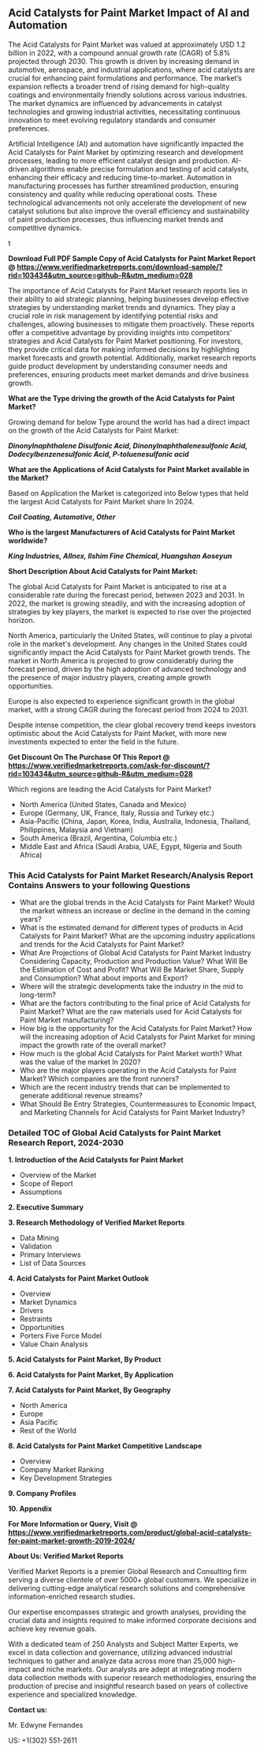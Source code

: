 <h2>Acid Catalysts for Paint Market Impact of AI and Automation</h2><p>The Acid Catalysts for Paint Market was valued at approximately USD 1.2 billion in 2022, with a compound annual growth rate (CAGR) of 5.8% projected through 2030. This growth is driven by increasing demand in automotive, aerospace, and industrial applications, where acid catalysts are crucial for enhancing paint formulations and performance. The market’s expansion reflects a broader trend of rising demand for high-quality coatings and environmentally friendly solutions across various industries. The market dynamics are influenced by advancements in catalyst technologies and growing industrial activities, necessitating continuous innovation to meet evolving regulatory standards and consumer preferences.</p><p>Artificial Intelligence (AI) and automation have significantly impacted the Acid Catalysts for Paint Market by optimizing research and development processes, leading to more efficient catalyst design and production. AI-driven algorithms enable precise formulation and testing of acid catalysts, enhancing their efficacy and reducing time-to-market. Automation in manufacturing processes has further streamlined production, ensuring consistency and quality while reducing operational costs. These technological advancements not only accelerate the development of new catalyst solutions but also improve the overall efficiency and sustainability of paint production processes, thus influencing market trends and competitive dynamics.</p>t</p><p id="" class=""><strong>Download Full PDF Sample Copy of Acid Catalysts for Paint Market Report @ <a href="https://www.verifiedmarketreports.com/download-sample/?rid=103434&utm_source=github-R&utm_medium=028" target="_blank">https://www.verifiedmarketreports.com/download-sample/?rid=103434&utm_source=github-R&utm_medium=028</a></strong></p><p>The importance of&nbsp;Acid Catalysts for Paint Market research reports lies in their ability to aid strategic planning, helping businesses develop effective strategies by understanding market trends and dynamics. They play a crucial role in risk management by identifying potential risks and challenges, allowing businesses to mitigate them proactively. These reports offer a competitive advantage by providing insights into competitors' strategies and Acid Catalysts for Paint Market positioning. For investors, they provide critical data for making informed decisions by highlighting market forecasts and growth potential. Additionally, market research reports guide product development by understanding consumer needs and preferences, ensuring products meet market demands and drive business growth.</p><p><strong>What are the&nbsp;Type driving the growth of the Acid Catalysts for Paint Market?</strong></p><p id="" class="">Growing demand for below Type around the world has had a direct impact on the growth of the Acid Catalysts for Paint Market:</p><em><strong>Dinonylnaphthalene Disulfonic Acid, Dinonylnaphthalenesulfonic Acid, Dodecylbenzenesulfonic Acid, P-toluenesulfonic acid</strong></em></p><strong>What are the&nbsp;Applications&nbsp;of Acid Catalysts for Paint Market available in the Market?</strong></p><p id="" class="">Based on Application the Market is categorized into Below types that held the largest Acid Catalysts for Paint Market share In 2024.</p><em><strong>Coil Coating, Automotive, Other</strong></em></p><strong>Who is the largest Manufacturers of Acid Catalysts for Paint Market worldwide?</strong></p><p><em><strong>King Industries, Allnex, Ilshim Fine Chemical, Huangshan Aoseyun</strong></em></p><p id="" class=""><strong>Short Description About Acid Catalysts for Paint Market:</strong></p><p>The global Acid Catalysts for Paint Market is anticipated to rise at a considerable rate during the forecast period, between 2023 and 2031. In 2022, the market is growing steadily, and with the increasing adoption of strategies by key players, the market is expected to rise over the projected horizon.</p><p>North America, particularly the United States, will continue to play a pivotal role in the market's development. Any changes in the United States could significantly impact the Acid Catalysts for Paint Market growth trends. The market in North America is projected to grow considerably during the forecast period, driven by the high adoption of advanced technology and the presence of major industry players, creating ample growth opportunities.</p><p>Europe is also expected to experience significant growth in the global market, with a strong CAGR during the forecast period from 2024 to 2031.</p><p>Despite intense competition, the clear global recovery trend keeps investors optimistic about the Acid Catalysts for Paint Market, with more new investments expected to enter the field in the future.</p><p id="" class=""><strong>Get Discount On The Purchase Of This Report @ <a href="https://www.verifiedmarketreports.com/ask-for-discount/?rid=103434&utm_source=github-R&utm_medium=028" target="_blank">https://www.verifiedmarketreports.com/ask-for-discount/?rid=103434&utm_source=github-R&utm_medium=028</a></strong></p>Which regions are leading the Acid Catalysts for Paint Market?</p><ul><li>North America (United States, Canada and Mexico)</li><li>Europe (Germany, UK, France, Italy, Russia and Turkey etc.)</li><li>Asia-Pacific (China, Japan, Korea, India, Australia, Indonesia, Thailand, Philippines, Malaysia and Vietnam)</li><li>South America (Brazil, Argentina, Columbia etc.)</li><li>Middle East and Africa (Saudi Arabia, UAE, Egypt, Nigeria and South Africa)</li></ul><h3 id="" class="">This Acid Catalysts for Paint Market Research/Analysis Report Contains Answers to your following Questions</h3><ul><li>What are the global trends in the Acid Catalysts for Paint Market? Would the market witness an increase or decline in the demand in the coming years?</li><li>What is the estimated demand for different types of products in Acid Catalysts for Paint Market? What are the upcoming industry applications and trends for the Acid Catalysts for Paint Market?</li><li>What Are Projections of Global Acid Catalysts for Paint Market Industry Considering Capacity, Production and Production Value? What Will Be the Estimation of Cost and Profit? What Will Be Market Share, Supply and Consumption? What about imports and Export?</li><li>Where will the strategic developments take the industry in the mid to long-term?</li><li>What are the factors contributing to the final price of Acid Catalysts for Paint Market? What are the raw materials used for Acid Catalysts for Paint Market manufacturing?</li><li>How big is the opportunity for the Acid Catalysts for Paint Market? How will the increasing adoption of Acid Catalysts for Paint Market for mining impact the growth rate of the overall market?</li><li>How much is the global Acid Catalysts for Paint Market worth? What was the value of the market In 2020?</li><li>Who are the major players operating in the Acid Catalysts for Paint Market? Which companies are the front runners?</li><li>Which are the recent industry trends that can be implemented to generate additional revenue streams?</li><li>What Should Be Entry Strategies, Countermeasures to Economic Impact, and Marketing Channels for Acid Catalysts for Paint Market Industry?</li></ul><h3 id="" class="">Detailed TOC of Global Acid Catalysts for Paint Market Research Report, 2024-2030</h3><p id="" class=""><strong>1. Introduction of the Acid Catalysts for Paint Market</strong></p><ul><li>Overview of the Market</li><li>Scope of Report</li><li>Assumptions</li></ul><p id="" class=""><strong>2. Executive Summary</strong></p><p id="" class=""><strong>3. Research Methodology of Verified Market Reports</strong></p><ul><li>Data Mining</li><li>Validation</li><li>Primary Interviews</li><li>List of Data Sources</li></ul><p id="" class=""><strong>4. Acid Catalysts for Paint Market Outlook</strong></p><ul><li>Overview</li><li>Market Dynamics</li><li>Drivers</li><li>Restraints</li><li>Opportunities</li><li>Porters Five Force Model</li><li>Value Chain Analysis</li></ul><p id="" class=""><strong>5. Acid Catalysts for Paint Market, By Product</strong></p><p id="" class=""><strong>6. Acid Catalysts for Paint Market, By Application</strong></p><p id="" class=""><strong>7. Acid Catalysts for Paint Market, By Geography</strong></p><ul><li>North America</li><li>Europe</li><li>Asia Pacific</li><li>Rest of the World</li></ul><p id="" class=""><strong>8. Acid Catalysts for Paint Market Competitive Landscape</strong></p><ul><li>Overview</li><li>Company Market Ranking</li><li>Key Development Strategies</li></ul><p id="" class=""><strong>9. Company Profiles</strong></p><p id="" class=""><strong>10. Appendix</strong></p><p id="" class=""><strong>For More Information or Query, Visit @ <a href="https://www.verifiedmarketreports.com/product/global-acid-catalysts-for-paint-market-growth-2019-2024/" target="_blank">https://www.verifiedmarketreports.com/product/global-acid-catalysts-for-paint-market-growth-2019-2024/</a></strong></p><p id="" class=""><strong>About Us: Verified Market Reports</strong></p><p id="" class="">Verified Market Reports is a premier Global Research and Consulting firm serving a diverse clientele of over 5000+ global customers. We specialize in delivering cutting-edge analytical research solutions and comprehensive information-enriched research studies.</p><p id="" class="">Our expertise encompasses strategic and growth analyses, providing the crucial data and insights required to make informed corporate decisions and achieve key revenue goals.</p><p id="" class="">With a dedicated team of 250 Analysts and Subject Matter Experts, we excel in data collection and governance, utilizing advanced industrial techniques to gather and analyze data across more than 25,000 high-impact and niche markets. Our analysts are adept at integrating modern data collection methods with superior research methodologies, ensuring the production of precise and insightful research based on years of collective experience and specialized knowledge.</p><p id="" class=""><strong>Contact us:</strong></p><p id="" class="">Mr. Edwyne Fernandes</p><p id="" class="">US: +1(302) 551-2611</p>